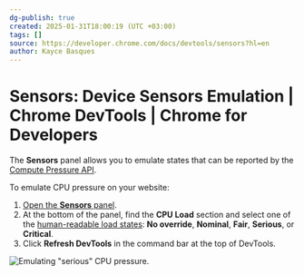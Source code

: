 ```yaml
---
dg-publish: true
created: 2025-01-31T18:00:19 (UTC +03:00)
tags: []
source: https://developer.chrome.com/docs/devtools/sensors?hl=en
author: Kayce Basques
---
```


# Sensors: Device Sensors Emulation  |  Chrome DevTools  |  Chrome for Developers

The **Sensors** panel allows you to emulate states that can be reported by the [Compute Pressure API](https://developer.mozilla.org/docs/Web/API/Compute_Pressure_API).

To emulate CPU pressure on your website:

1. [Open the **Sensors** panel](https://developer.chrome.com/docs/devtools/sensors?hl=en#open-sensors).
2. At the bottom of the panel, find the **CPU Load** section and select one of the [human-readable load states](https://developer.mozilla.org/docs/Web/API/Compute_Pressure_API#pressure_states): **No override**, **Nominal**, **Fair**, **Serious**, or **Critical**.
3. Click **Refresh DevTools** in the command bar at the top of DevTools.

![Emulating "serious" CPU pressure.](https://developer.chrome.com/static/docs/devtools/sensors/image/emulate-cpu-pressure.png?hl=en) 